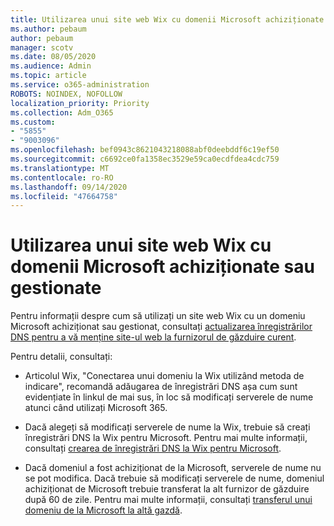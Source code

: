 ```yaml
---
title: Utilizarea unui site web Wix cu domenii Microsoft achiziționate sau gestionate
ms.author: pebaum
author: pebaum
manager: scotv
ms.date: 08/05/2020
ms.audience: Admin
ms.topic: article
ms.service: o365-administration
ROBOTS: NOINDEX, NOFOLLOW
localization_priority: Priority
ms.collection: Adm_O365
ms.custom:
- "5855"
- "9003096"
ms.openlocfilehash: bef0943c8621043218088abf0deebddf6c19ef50
ms.sourcegitcommit: c6692ce0fa1358ec3529e59ca0ecdfdea4cdc759
ms.translationtype: MT
ms.contentlocale: ro-RO
ms.lasthandoff: 09/14/2020
ms.locfileid: "47664758"
---
```

# <a name="using-a-wix-website-with-microsoft-purchased-or-managed-domains"></a>Utilizarea unui site web Wix cu domenii Microsoft achiziționate sau gestionate

Pentru informații despre cum să utilizați un site web Wix cu un domeniu Microsoft achiziționat sau gestionat, consultați [actualizarea înregistrărilor DNS pentru a vă menține site-ul web la furnizorul de găzduire curent](https://docs.microsoft.com/microsoft-365/admin/dns/update-dns-records-to-retain-current-hosting-provider).

Pentru detalii, consultați: 

- Articolul Wix, "Conectarea unui domeniu la Wix utilizând metoda de indicare", recomandă adăugarea de înregistrări DNS așa cum sunt evidențiate în linkul de mai sus, în loc să modificați serverele de nume atunci când utilizați Microsoft 365.

- Dacă alegeți să modificați serverele de nume la Wix, trebuie să creați înregistrări DNS la Wix pentru Microsoft. Pentru mai multe informații, consultați [crearea de înregistrări DNS la Wix pentru Microsoft](https://docs.microsoft.com/microsoft-365/admin/dns/create-dns-records-at-wix).

- Dacă domeniul a fost achiziționat de la Microsoft, serverele de nume nu se pot modifica. Dacă trebuie să modificați serverele de nume, domeniul achiziționat de Microsoft trebuie transferat la alt furnizor de găzduire după 60 de zile. Pentru mai multe informații, consultați [transferul unui domeniu de la Microsoft la altă gazdă](https://docs.microsoft.com/microsoft-365/admin/get-help-with-domains/transfer-a-domain-from-microsoft-to-another-host).

